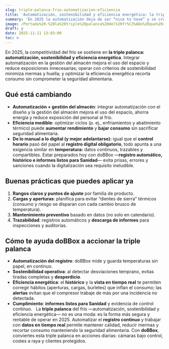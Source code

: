 ```yaml
---
slug: triple-palanca-frio-automatizacion-eficiencia
title: 'Automatización, sostenibilidad y eficiencia energética: la triple palanca del frío que reduce mermas y factura eléctrica'
summary: 'En 2025 la automatización deja de ser “nice to have” y se cruza con objetivos de sostenibilidad y eficiencia energética. El hilo conductor: datos en tiempo real para operar con precisión y proteger el género.'
image: /Portada%20-%20la%20triple%20palanca%20del%20fr%C3%ADo%20que%20reduce%20mermas%20y%20factura%20el%C3%A9ctrica.webp
draft: y
date: 2025-11-11 13:03:00
toc: n
---
```

En 2025, la competitividad del frío se sostiene en **la triple palanca: automatización, sostenibilidad y eficiencia energética**. Integrar automatización en la gestión del almacén mejora el uso del espacio y reduce exposiciones innecesarias; operar con criterios de sostenibilidad minimiza mermas y huella; y optimizar la eficiencia energética recorta consumo sin comprometer la seguridad alimentaria.
 
## **Qué está cambiando**

- **Automatización + gestión del almacén**: integrar automatización con el diseño y la gestión del almacén mejora el uso del espacio, ahorra energía y reduce exposición del personal al frío.
- **Eficiencia medible**: optimizar ciclos (p. ej., enfriamientos y abatimiento térmico) puede **aumentar rendimiento** y **bajar consumo** sin sacrificar seguridad alimentaria.
- **De lo manual a lo digital (y mejor adelantarse):** igual que el **control horario** pasó del papel al **registro digital obligatorio**, todo apunta a una exigencia similar en **temperatura:** datos continuos, trazables y compartibles. Estar preparados hoy con doBBox —**registro automático, histórico e informes listos para Sanidad**— evita prisas, errores y sanciones cuando la digitalización sea requisito ineludible.

## **Buenas prácticas que puedes aplicar ya**

1. **Rangos claros y puntos de ajuste** por familia de producto.
2. **Cargas y aperturas**: planifica para evitar “dientes de sierra” térmicos (consumo y riesgo se disparan con cada cambio brusco de temperatura).
3. **Mantenimiento preventivo** basado en datos (no solo en calendario).
4. **Trazabilidad**: registros automáticos y **descarga de informes** para inspecciones y auditorías.

## **Cómo te ayuda doBBox a accionar la triple palanca**

- **Automatización del registro**: doBBox mide y guarda temperaturas sin papel, en continuo.
- **Sostenibilidad operativa**: al detectar desviaciones temprano, evitas tiradas completas y **desperdicio**.
- **Eficiencia energética**: el **histórico** y la **vista en tiempo real** te permiten corregir hábitos (aperturas, cargas, burletes) que inflan el consumo; las **alertas** evitan que el compresor trabaje de más por una incidencia no detectada.
- **Cumplimiento**: **informes listos para Sanidad** y evidencia de control continuo.
 
La **triple palanca** del frío —automatización, sostenibilidad y eficiencia energética— no es una moda: es la forma más segura y rentable de operar en 2025. Automatizar el **registro continuo** y trabajar con **datos en tiempo real** permite mantener calidad, reducir mermas y recortar consumo manteniendo la seguridad alimentaria. Con **doBBox**, conviertes esta triple palanca en acciones diarias: cámaras bajo control, costes a raya y clientes protegidos.
